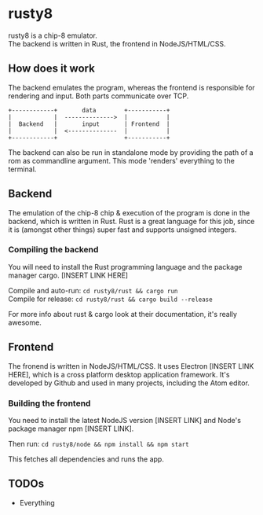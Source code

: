 # rusty8

rusty8 is a chip-8 emulator.  
The backend is written in Rust, the frontend in NodeJS/HTML/CSS.

## How does it work
The backend emulates the program, whereas the frontend is responsible for rendering and input.
Both parts communicate over TCP.

	+------------+       data        +-----------+
	|            |  -------------->  |           |
	|  Backend   |       input       | Frontend  |
	|            |  <--------------  |           |
	+------------+                   +-----------+

The backend can also be run in standalone mode by providing the path of a rom as commandline argument.
This mode 'renders' everything to the terminal.

## Backend
The emulation of the chip-8 chip & execution of the program is done in the backend, which is written in Rust.
Rust is a great language for this job, since it is (amongst other things) super fast and supports 
unsigned integers.

### Compiling the backend
You will need to install the Rust programming language and the package manager cargo.
[INSERT LINK HERE]

Compile and auto-run: `cd rusty8/rust && cargo run`  
Compile for release: `cd rusty8/rust && cargo build --release`

For more info about rust & cargo look at their documentation, it's really awesome.

## Frontend
The fronend is written in NodeJS/HTML/CSS. It uses Electron [INSERT LINK HERE], which is a
cross platform desktop application framework. It's developed by Github and used in many projects,
including the Atom editor.

### Building the frontend
You need to install the latest NodeJS version [INSERT LINK] and Node's package manager npm [INSERT LINK].

Then run: `cd rusty8/node && npm install && npm start`

This fetches all dependencies and runs the app.

## TODOs
- Everything

